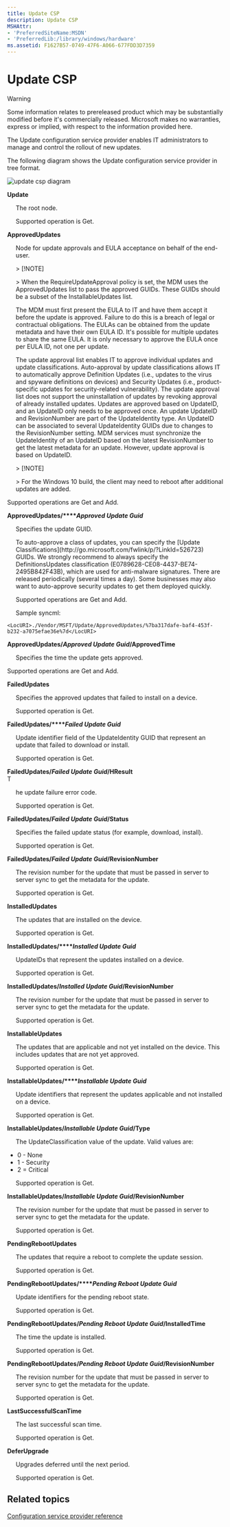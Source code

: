 ```yaml
---
title: Update CSP
description: Update CSP
MSHAttr:
- 'PreferredSiteName:MSDN'
- 'PreferredLib:/library/windows/hardware'
ms.assetid: F1627B57-0749-47F6-A066-677FDD3D7359
---
```


# Update CSP

> [!WARNING]
> Some information relates to prereleased product which may be substantially modified before it's commercially released. Microsoft makes no warranties, express or implied, with respect to the information provided here.

The Update configuration service provider enables IT administrators to manage and control the rollout of new updates.

The following diagram shows the Update configuration service provider in tree format.

![update csp diagram](images/provisioning-csp-update.png)

<a href="" id="update"></a>**Update**  
<p style="margin-left: 20px">The root node.

<p style="margin-left: 20px">Supported operation is Get.

<a href="" id="approvedupdates"></a>**ApprovedUpdates**  
<p style="margin-left: 20px">Node for update approvals and EULA acceptance on behalf of the end-user.

<p style="margin-left: 20px"> > [!NOTE]
<p style="margin-left: 20px"> > When the RequireUpdateApproval policy is set, the MDM uses the ApprovedUpdates list to pass the approved GUIDs. These GUIDs should be a subset of the InstallableUpdates list.

<p style="margin-left: 20px">The MDM must first present the EULA to IT and have them accept it before the update is approved. Failure to do this is a breach of legal or contractual obligations. The EULAs can be obtained from the update metadata and have their own EULA ID. It's possible for multiple updates to share the same EULA. It is only necessary to approve the EULA once per EULA ID, not one per update.

<p style="margin-left: 20px">The update approval list enables IT to approve individual updates and update classifications. Auto-approval by update classifications allows IT to automatically approve Definition Updates (i.e., updates to the virus and spyware definitions on devices) and Security Updates (i.e., product-specific updates for security-related vulnerability). The update approval list does not support the uninstallation of updates by revoking approval of already installed updates. Updates are approved based on UpdateID, and an UpdateID only needs to be approved once. An update UpdateID and RevisionNumber are part of the UpdateIdentity type. An UpdateID can be associated to several UpdateIdentity GUIDs due to changes to the RevisionNumber setting. MDM services must synchronize the UpdateIdentity of an UpdateID based on the latest RevisionNumber to get the latest metadata for an update. However, update approval is based on UpdateID.

<p style="margin-left: 20px"> > [!NOTE]
<p style="margin-left: 20px"> > For the Windows 10 build, the client may need to reboot after additional updates are added.

Supported operations are Get and Add.

<a href="" id="approvedupdates-approved-update-guid"></a>**ApprovedUpdates/****_Approved Update Guid_**  
<p style="margin-left: 20px">Specifies the update GUID.

<p style="margin-left: 20px">To auto-approve a class of updates, you can specify the [Update Classifications](http://go.microsoft.com/fwlink/p/?LinkId=526723) GUIDs. We strongly recommend to always specify the DefinitionsUpdates classification (E0789628-CE08-4437-BE74-2495B842F43B), which are used for anti-malware signatures. There are released periodically (several times a day). Some businesses may also want to auto-approve security updates to get them deployed quickly.

<p style="margin-left: 20px">Supported operations are Get and Add.

<p style="margin-left: 20px">Sample syncml:

```
<LocURI>./Vendor/MSFT/Update/ApprovedUpdates/%7ba317dafe-baf4-453f-b232-a7075efae36e%7d</LocURI>
```

<a href="" id="approvedupdates-approved-update-guid-approvedtime"></a>**ApprovedUpdates/*Approved Update Guid*/ApprovedTime**  
<p style="margin-left: 20px">Specifies the time the update gets approved.

Supported operations are Get and Add.

<a href="" id="failedupdates"></a>**FailedUpdates**  
<p style="margin-left: 20px">Specifies the approved updates that failed to install on a device.

<p style="margin-left: 20px">Supported operation is Get.

<a href="" id="failedupdates-failed-update-guid"></a>**FailedUpdates/****_Failed Update Guid_**  
<p style="margin-left: 20px">Update identifier field of the UpdateIdentity GUID that represent an update that failed to download or install.

<p style="margin-left: 20px">Supported operation is Get.

<a href="" id="failedupdates-failed-update-guid-hresult"></a>**FailedUpdates/*Failed Update Guid*/HResult**  
T<p style="margin-left: 20px">he update failure error code.

<p style="margin-left: 20px">Supported operation is Get.

<a href="" id="failedupdates-failed-update-guid-status"></a>**FailedUpdates/*Failed Update Guid*/Status**  
<p style="margin-left: 20px">Specifies the failed update status (for example, download, install).

<p style="margin-left: 20px">Supported operation is Get.

<a href="" id="failedupdates-failed-update-guid-revisionnumber"></a>**FailedUpdates/*Failed Update Guid*/RevisionNumber**  
<p style="margin-left: 20px">The revision number for the update that must be passed in server to server sync to get the metadata for the update.

<p style="margin-left: 20px">Supported operation is Get.

<a href="" id="installedupdates"></a>**InstalledUpdates**  
<p style="margin-left: 20px">The updates that are installed on the device.

<p style="margin-left: 20px">Supported operation is Get.

<a href="" id="installedupdates-installed-update-guid"></a>**InstalledUpdates/****_Installed Update Guid_**  
<p style="margin-left: 20px">UpdateIDs that represent the updates installed on a device.

<p style="margin-left: 20px">Supported operation is Get.

<a href="" id="installedupdates-installed-update-guid-revisionnumber"></a>**InstalledUpdates/*Installed Update Guid*/RevisionNumber**  
<p style="margin-left: 20px">The revision number for the update that must be passed in server to server sync to get the metadata for the update.

<p style="margin-left: 20px">Supported operation is Get.

<a href="" id="installableupdates"></a>**InstallableUpdates**  
<p style="margin-left: 20px">The updates that are applicable and not yet installed on the device. This includes updates that are not yet approved.

<p style="margin-left: 20px">Supported operation is Get.

<a href="" id="installableupdates-installable-update-guid"></a>**InstallableUpdates/****_Installable Update Guid_**  
<p style="margin-left: 20px">Update identifiers that represent the updates applicable and not installed on a device.

<p style="margin-left: 20px">Supported operation is Get.

<a href="" id="installableupdates-installable-update-guid-type"></a>**InstallableUpdates/*Installable Update Guid*/Type**  
<p style="margin-left: 20px">The UpdateClassification value of the update. Valid values are:

-   0 - None
-   1 - Security
-   2 = Critical

<p style="margin-left: 20px">Supported operation is Get.

<a href="" id="installableupdates-installable-update-guid-revisionnumber"></a>**InstallableUpdates/*Installable Update Guid*/RevisionNumber**  
<p style="margin-left: 20px">The revision number for the update that must be passed in server to server sync to get the metadata for the update.

<p style="margin-left: 20px">Supported operation is Get.

<a href="" id="pendingrebootupdates"></a>**PendingRebootUpdates**  
<p style="margin-left: 20px">The updates that require a reboot to complete the update session.

<p style="margin-left: 20px">Supported operation is Get.

<a href="" id="pendingrebootupdates-pending-reboot-update-guid"></a>**PendingRebootUpdates/****_Pending Reboot Update Guid_**  
<p style="margin-left: 20px">Update identifiers for the pending reboot state.

<p style="margin-left: 20px">Supported operation is Get.

<a href="" id="pendingrebootupdates-pending-reboot-update-guid-installedtime"></a>**PendingRebootUpdates/*Pending Reboot Update Guid*/InstalledTime**  
<p style="margin-left: 20px">The time the update is installed.

<p style="margin-left: 20px">Supported operation is Get.

<a href="" id="pendingrebootupdates-pending-reboot-update-guid-revisionnumber"></a>**PendingRebootUpdates/*Pending Reboot Update Guid*/RevisionNumber**  
<p style="margin-left: 20px">The revision number for the update that must be passed in server to server sync to get the metadata for the update.

<p style="margin-left: 20px">Supported operation is Get.

<a href="" id="lastsuccessfulscantime"></a>**LastSuccessfulScanTime**  
<p style="margin-left: 20px">The last successful scan time.

<p style="margin-left: 20px">Supported operation is Get.

<a href="" id="deferupgrade"></a>**DeferUpgrade**  
<p style="margin-left: 20px">Upgrades deferred until the next period.

<p style="margin-left: 20px">Supported operation is Get.

## Related topics

[Configuration service provider reference](configuration-service-provider-reference.md)

 

 






